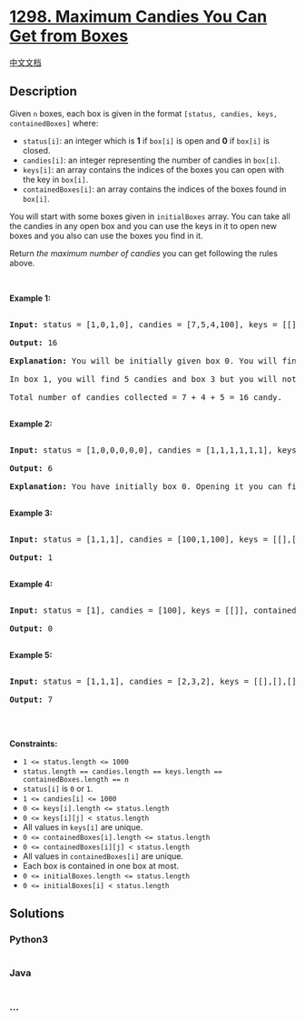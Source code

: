 # [1298. Maximum Candies You Can Get from Boxes](https://leetcode.com/problems/maximum-candies-you-can-get-from-boxes)

[中文文档](/solution/1200-1299/1298.Maximum%20Candies%20You%20Can%20Get%20from%20Boxes/README.md)

## Description

<p>Given <code>n</code> boxes, each box is given in the format <code>[status, candies, keys, containedBoxes]</code> where:</p>

<ul>
    <li><code>status[i]</code>: an integer which is <strong>1</strong> if&nbsp;<code>box[i]</code> is open and <strong>0</strong> if&nbsp;<code>box[i]</code> is closed.</li>
    <li><code>candies[i]</code>:&nbsp;an integer representing the number of candies in <code>box[i]</code>.</li>
    <li><code>keys[i]</code>: an array contains the indices of the boxes you can open with the key in <code>box[i]</code>.</li>
    <li><code>containedBoxes[i]</code>: an array contains the indices of the boxes found in <code>box[i]</code>.</li>
</ul>

<p>You will start with some boxes given in <code>initialBoxes</code> array. You can take all the candies in any open&nbsp;box and you can use the keys in it to open new boxes and you also can use the boxes you find in it.</p>

<p>Return <em>the maximum number of candies</em> you can get following the rules above.</p>

<p>&nbsp;</p>

<p><strong>Example 1:</strong></p>

<pre>

<strong>Input:</strong> status = [1,0,1,0], candies = [7,5,4,100], keys = [[],[],[1],[]], containedBoxes = [[1,2],[3],[],[]], initialBoxes = [0]

<strong>Output:</strong> 16

<strong>Explanation:</strong> You will be initially given box 0. You will find 7 candies in it and boxes 1 and 2. Box 1 is closed and you don&#39;t have a key for it so you will open box 2. You will find 4 candies and a key to box 1 in box 2.

In box 1, you will find 5 candies and box 3 but you will not find a key to box 3 so box 3 will remain closed.

Total number of candies collected = 7 + 4 + 5 = 16 candy.

</pre>

<p><strong>Example 2:</strong></p>

<pre>

<strong>Input:</strong> status = [1,0,0,0,0,0], candies = [1,1,1,1,1,1], keys = [[1,2,3,4,5],[],[],[],[],[]], containedBoxes = [[1,2,3,4,5],[],[],[],[],[]], initialBoxes = [0]

<strong>Output:</strong> 6

<strong>Explanation:</strong> You have initially box 0. Opening it you can find boxes 1,2,3,4 and 5 and their keys. The total number of candies will be 6.

</pre>

<p><strong>Example 3:</strong></p>

<pre>

<strong>Input:</strong> status = [1,1,1], candies = [100,1,100], keys = [[],[0,2],[]], containedBoxes = [[],[],[]], initialBoxes = [1]

<strong>Output:</strong> 1

</pre>

<p><strong>Example 4:</strong></p>

<pre>

<strong>Input:</strong> status = [1], candies = [100], keys = [[]], containedBoxes = [[]], initialBoxes = []

<strong>Output:</strong> 0

</pre>

<p><strong>Example 5:</strong></p>

<pre>

<strong>Input:</strong> status = [1,1,1], candies = [2,3,2], keys = [[],[],[]], containedBoxes = [[],[],[]], initialBoxes = [2,1,0]

<strong>Output:</strong> 7

</pre>

<p>&nbsp;</p>

<p><strong>Constraints:</strong></p>

<ul>
    <li><code>1 &lt;= status.length &lt;= 1000</code></li>
    <li><code>status.length == candies.length == keys.length == containedBoxes.length == n</code></li>
    <li><code>status[i]</code> is <code>0</code> or <code>1</code>.</li>
    <li><code>1 &lt;= candies[i] &lt;= 1000</code></li>
    <li><code><font face="monospace">0 &lt;= keys[i].length &lt;= status.length</font></code></li>
    <li><code>0 &lt;= keys[i][j] &lt; status.length</code></li>
    <li>All values in <code>keys[i]</code> are unique.</li>
    <li><code><font face="monospace">0 &lt;= </font>containedBoxes<font face="monospace">[i].length &lt;= status.length</font></code></li>
    <li><code>0 &lt;= containedBoxes[i][j] &lt; status.length</code></li>
    <li>All values in <code>containedBoxes[i]</code> are unique.</li>
    <li>Each box is contained in one box at most.</li>
    <li><code>0 &lt;= initialBoxes.length&nbsp;&lt;= status.length</code></li>
    <li><code><font face="monospace">0 &lt;= initialBoxes[i] &lt; status.length</font></code></li>
</ul>

## Solutions

<!-- tabs:start -->

### **Python3**

```python

```

### **Java**

```java

```

### **...**

```

```

<!-- tabs:end -->
